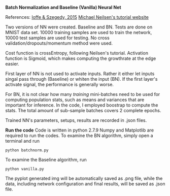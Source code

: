 **Batch Normalization and Baseline (Vanilla) Neural Net**

References:
[Ioffe & Szegedy, 2015](http://arxiv.org/abs/1502.03167)
[Michael Neilsen's tutorial website](http://neuralnetworksanddeeplearning.com/)

Two versions of NN were created. Baseline and BN.
Tests are done on MNIST data set. 10000 training samples are used to train the network,
10000 test samples are used for testing. No cross validation/dropouts/momentum method
were used.

Cost function is crossEntropy, following Neilsen's tutorial.
Activation function is Sigmoid, which makes computing the growthrate at the edge easier.

First layer of NN is not used to activate inputs. Rather it either let inputs singal pass
through (Baseline) or whiten the input (BN). If the first layer's activate signal, the
performance is generally worse.

For BN, it is not clear how many *training* mini-batches need to be used for computing
population stats, such as means and variances that are important for inference. In the code,
I employed boostrap to compute the stats. The total amount of sub-sample batches covers 2
complete epochs.

Trained NN's parameters, setups, results are recorded in .json files.

**Run the code**
Code is written in python 2.7.9
Numpy and Matplotlib are required to run the codes.
To examine the BN algorithm, simply open a terminal and run
```
python batchnorm.py
```
To examine the Baseline algorithm, run
```
python vanilla.py
```
The pyplot generated img will be automatically saved as .png file, while the data,
including network configuration and final results, will be saved as .json file.
